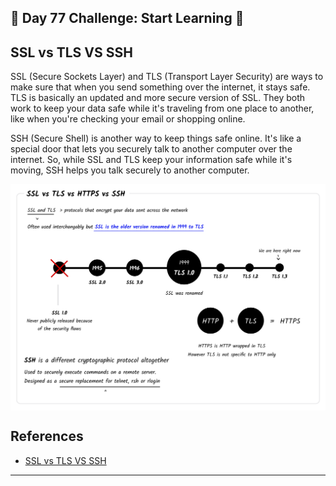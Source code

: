 ##  🚀 Day 77 Challenge: Start Learning 🚀

## SSL vs TLS VS SSH

SSL (Secure Sockets Layer) and TLS (Transport Layer Security) are ways to make sure that when you send something over the internet, it stays safe. TLS is basically an updated and more secure version of SSL. They both work to keep your data safe while it's traveling from one place to another, like when you're checking your email or shopping online.

SSH (Secure Shell) is another way to keep things safe online. It's like a special door that lets you securely talk to another computer over the internet. So, while SSL and TLS keep your information safe while it's moving, SSH helps you talk securely to another computer.

<img src="./SSL-TLS-HTTPS-SSH.png" align="center"/>

## References
- [SSL vs TLS VS SSH](https://roadmap.sh/guides/ssl-tls-https-ssh)
---
